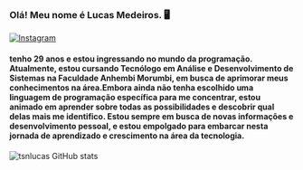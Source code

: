 
### Olá! Meu nome é Lucas Medeiros. 🖥️

[![Instagram](https://img.shields.io/badge/Instagram-E4405F?style=for-the-badge&logo=instagram&logoColor=white)](https://www.instagram.com/tsnlucas)

#### tenho 29 anos e estou ingressando no mundo da programação. Atualmente, estou cursando Tecnólogo em Análise e Desenvolvimento de Sistemas na Faculdade Anhembi Morumbi, em busca de aprimorar meus conhecimentos na área.Embora ainda não tenha escolhido uma linguagem de programação específica para me concentrar, estou animado em aprender sobre todas as possibilidades e descobrir qual delas mais me identifico. Estou sempre em busca de novas informações e desenvolvimento pessoal, e estou empolgado para embarcar nesta jornada de aprendizado e crescimento na área da tecnologia. 



![tsnlucas GitHub stats](https://github-readme-stats.vercel.app/api?username=tsnlucas&show_icons=true&theme=dark)
